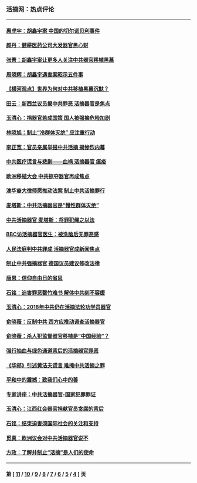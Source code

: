 ### 活摘网：热点评论
---
#### [惠虎宇：胡鑫宇案 中国的切尔诺贝利事件](../../pages/nf5879/n13942916.md?04060430) 
#### [颜丹：健耕医药公司大发器官黑心财](../../pages/nf5879/n13940134.md?04060430) 
#### [张菁：胡鑫宇案让更多人关注中共器官移植黑幕](../../pages/nf5879/n13929073.md?04060430) 
#### [周晓辉：胡鑫宇遇害案昭示五件事](../../pages/nf5879/n13921870.md?04060430) 
#### [【横河观点】世界为何对中共移植黑幕沉默？](../../pages/nf5879/n13244249.md?04060430) 
#### [田云：新西兰议员揭中共罪恶 活摘器官是焦点](../../pages/nf5879/n13070629.md?04060430) 
#### [玉清心：捐器官若成国策 国人被强摘危险加剧](../../pages/nf5879/n12802713.md?04060430) 
#### [林晓旭：制止“冷群体灭绝” 应注重行动](../../pages/nf5879/n12779736.md?04060430) 
#### [李正宽：官员亲属举报中共活摘 揭惨烈内幕](../../pages/nf5879/n12684490.md?04060430) 
#### [中共医疗谎言与悲剧——血祸 活摘器官 瘟疫](../../pages/nf5879/n12372103.md?04060430) 
#### [欧洲移植大会 中共掠夺器官再成焦点](../../pages/nf5879/n11538883.md?04060430) 
#### [澳华裔大律师愿推动法案 制止中共活摘罪行](../../pages/nf5879/n11377039.md?04060430) 
#### [麦塔斯：中共活摘器官是“慢性群体灭绝”](../../pages/nf5879/n11350529.md?04060430) 
#### [中共活摘器官 麦塔斯：将罪犯绳之以法](../../pages/nf5879/n11347973.md?04060430) 
#### [BBC访活摘器官医生：被洗脑后无罪恶感](../../pages/nf5879/n11335935.md?04060430) 
#### [人民法庭判中共罪成 活摘器官成新闻焦点](../../pages/nf5879/n11331578.md?04060430) 
#### [制止中共强摘器官 德国议员建议修改法律](../../pages/nf5879/n11249451.md?04060430) 
#### [唐恩：信仰自由日的省思](../../pages/nf5879/n11003525.md?04060430) 
#### [石铭：迫害罪恶罄竹难书  解体中共刻不容缓](../../pages/nf5879/n10942855.md?04060430) 
#### [玉清心：2018年中共仍在活摘法轮功学员器官](../../pages/nf5879/n10914646.md?04060430) 
#### [俞晓薇：反制中共 西方应推动调查活摘器官](../../pages/nf5879/n10794671.md?04060430) 
#### [俞晓薇：杀人犯监督器官移植是“中国经验”？](../../pages/nf5879/n10466427.md?04060430) 
#### [强行抽血与绿色通道背后的活摘器官罪恶](../../pages/nf5879/n10004708.md?04060430) 
#### [《华邮》引述黄洁夫谎言 难掩中共活摘之罪](../../pages/nf5879/n9642309.md?04060430) 
#### [平和中的震撼：致我们心中的善](../../pages/nf5879/n9021123.md?04060430) 
#### [专家讲座：中共活摘器官-国家犯罪罪证](../../pages/nf5879/n8828153.md?04060430) 
#### [玉清心：江西红会器官捐献官员贪腐的背后](../../pages/nf5879/n8522122.md?04060430) 
#### [石铭：结束迫害须国际社会的关注和支持](../../pages/nf5879/n8443497.md?04060430) 
#### [觅真：欧洲议会对中共活摘器官说不](../../pages/nf5879/n8337486.md?04060430) 
#### [方政：了解并制止“活摘”是人们的使命](../../pages/nf5879/n8329214.md?04060430) 

---
#### 第 [ [11](./11.md?04060430) / [10](./10.md?04060430) / [9](./9.md?04060430) / [8](./8.md?04060430) / [7](./7.md?04060430) / [6](./6.md?04060430) / [5](./5.md?04060430) / [4](./4.md?04060430) ] 页
